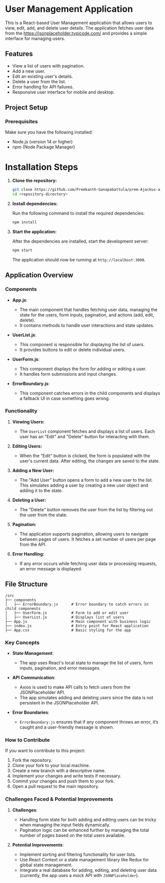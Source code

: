 # User Management Application

This is a React-based User Management application that allows users to view, edit, add, and delete user details. The application fetches user data from the https://jsonplaceholder.typicode.com/ and provides a simple interface for managing users.

## Features

- View a list of users with pagination.
- Add a new user.
- Edit an existing user's details.
- Delete a user from the list.
- Error handling for API failures.
- Responsive user interface for mobile and desktop.

## Project Setup

### Prerequisites

Make sure you have the following installed:

- Node.js (version 14 or higher)
- npm (Node Package Manager)

# Installation Steps

1. **Clone the repository:**

   ```bash
   git clone https://github.com/Premkanth-Ganapabattula/prem-Ajackus-assignment.git
   cd <repository-directory>
   ```

2. **Install dependencies:**

   Run the following command to install the required dependencies:

   ```bash
   npm install
   ```

3. **Start the application:**

   After the dependencies are installed, start the development server:

   ```bash
   npm start
   ```

   The application should now be running at `http://localhost:3000`.

## Application Overview

### Components

- **App.js**: 
  - The main component that handles fetching user data, managing the state for the users, form inputs, pagination, and actions (add, edit, delete).
  - It contains methods to handle user interactions and state updates.

- **UserList.js**: 
  - This component is responsible for displaying the list of users.
  - It provides buttons to edit or delete individual users.
  
- **UserForm.js**: 
  - This component displays the form for adding or editing a user. 
  - It handles form submissions and input changes.

- **ErrorBoundary.js**: 
  - This component catches errors in the child components and displays a fallback UI in case something goes wrong.

### Functionality

1. **Viewing Users:**
   - The `UserList` component fetches and displays a list of users. Each user has an "Edit" and "Delete" button for interacting with them.

2. **Editing Users:**
   - When the "Edit" button is clicked, the form is populated with the user's current data. After editing, the changes are saved to the state.

3. **Adding a New User:**
   - The "Add User" button opens a form to add a new user to the list. This simulates adding a user by creating a new user object and adding it to the state.

4. **Deleting a User:**
   - The "Delete" button removes the user from the list by filtering out the user from the state.

5. **Pagination:**
   - The application supports pagination, allowing users to navigate between pages of users. It fetches a set number of users per page from the API.

6. **Error Handling:**
   - If any error occurs while fetching user data or processing requests, an error message is displayed.

## File Structure

```plaintext
/src
├── components
│   ├── ErrorBoundary.js      # Error boundary to catch errors in child components
│   ├── UserForm.js           # Form to add or edit user
│   ├── UserList.js           # Displays list of users
├── App.js                    # Main component with business logic
├── index.js                  # Entry point for React application
├── App.css                   # Basic styling for the app
```

### Key Concepts

- **State Management**: 
  - The app uses React's local state to manage the list of users, form inputs, pagination, and error messages.

- **API Communication**:
  - Axios is used to make API calls to fetch users from the JSONPlaceholder API.
  - The app simulates adding and deleting users since the data is not persistent in the JSONPlaceholder API.

- **Error Boundaries**:
  - `ErrorBoundary.js` ensures that if any component throws an error, it’s caught and a user-friendly message is shown.

### How to Contribute

If you want to contribute to this project:

1. Fork the repository.
2. Clone your fork to your local machine.
3. Create a new branch with a descriptive name.
4. Implement your changes and write tests if necessary.
5. Commit your changes and push them to your fork.
6. Open a pull request to the main repository.

### Challenges Faced & Potential Improvements

1. **Challenges**:
   - Handling form state for both adding and editing users can be tricky when managing the input fields dynamically.
   - Pagination logic can be enhanced further by managing the total number of pages based on the total users available.

2. **Potential Improvements**:
   - Implement sorting and filtering functionality for user lists.
   - Use React Context or a state management library like Redux for global state management.
   - Integrate a real database for adding, editing, and deleting user data (currently, the app uses a mock API with `JSONPlaceholder`).



